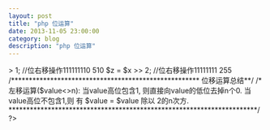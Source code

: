 ```yaml
---
layout: post
title: "php 位运算"
date: 2013-11-05 23:00:00
category: blog
description: "php 位运算"
---
```

<?php
							//				  	二进制		     十进制
	$x = 1021; 			 	// 			 	  	  1111111101	 	 1021
	$y = 15; 			 	 // 				      0000001111	  	   15
	/* 基本的位运算 */
	$z = $x & $y; 			 //位与 			  0000001101	 	   13
	$z = $x | $y; 			 //位或 		 	  1111111111	 	 1023
	$z = $x ^ $y; 			 //位异或 		  1111110010	 	 1010
	/* 位移运算 */
	$z = $x << 1; 			 //位左移操作11111111010	 	 2042
	$z = $x << 2; 			 //位左移操作111111110100	 	 4084
	$z = $x >> 1; 			 //位右移操作111111110	 	  510
	$z = $x >> 2; 			 //位右移操作11111111	 	  255



/***************************************************** 位移运算总结**/

/*    左移运算($value<<n):
      当value高位包含1, 则直接向value的低位添加n个0.
      当value高位不包含1,则 有 $value = $value * 2的n次方.

/*    左移运算($value>>n):
      当value高位包含1, 则直接向value的低位去掉n个0.
      当value高位不包含1,则 有 $value = $value 除以 2的n次方.

**********************************************************************/
?>